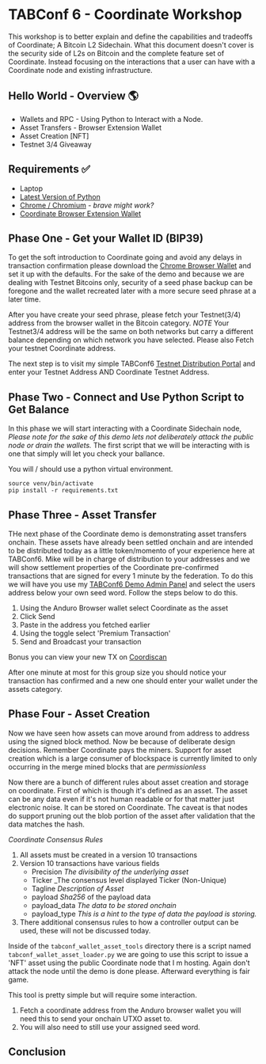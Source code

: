 # TABConf 6 - Coordinate Workshop
This workshop is to better explain and define the capabilities and tradeoffs of Coordinate; A Bitcoin L2 Sidechain. What this document doesn't cover is the security side of L2s on Bitcoin and the complete feature set of Coordinate. Instead focusing on the interactions that a user can have with a Coordinate node and existing infrastructure. 

## Hello World - Overview 🌎
 - Wallets and RPC - Using Python to Interact with a Node.
 - Asset Transfers - Browser Extension Wallet
 - Asset Creation [NFT]
 - Testnet 3/4 Giveaway

## Requirements ✅
 - Laptop
 - [Latest Version of Python](https://www.python.org/)
 - [Chrome / Chromium](https://www.google.com/chrome/) - _brave might work?_
 - [Coordinate Browser Extension Wallet](https://chromewebstore.google.com/detail/anduro/khebhoaoppjeidmdkpdglmlhghnooijn)

## Phase One - Get your Wallet ID (BIP39)
To get the soft introduction to Coordinate going and avoid any delays in transaction confirmation please download the [Chrome Browser Wallet](https://chromewebstore.google.com/detail/anduro/khebhoaoppjeidmdkpdglmlhghnooijn) and set it up with the defaults. For the sake of the demo and because we are dealing with Testnet Bitcoins only, security of a seed phase backup can be foregone and the wallet recreated later with a more secure seed phrase at a later time. 

After you have create your seed phrase, please fetch your Testnet(3/4) address from the browser wallet in the Bitcoin category. *NOTE* Your Testnet3/4 address will be the same on both networks but carry a different balance depending on which network you have selected. Please also Fetch your testnet Coordinate address.

The next step is to visit my simple TABConf6 [Testnet Distribution Portal](https://tabconf.testnet4.io) and enter your Testnet Address AND Coordinate Testnet Address.

## Phase Two - Connect and Use Python Script to Get Balance
In this phase we will start interacting with a Coordinate Sidechain node, *Please note for the sake of this demo lets not deliberately attack the public node or drain the wallets.* The first script that we will be interacting with is one that simply will let you check your ballance.

You will / should use a python virtual environment.
```
source venv/bin/activate
pip install -r requirements.txt
```
## Phase Three - Asset Transfer
THe next phase of the Coordinate demo is demonstrating asset transfers onchain. These assets have already been settled onchain and are intended to be distributed today as a little token/momento of your experience here at TABConf6. Mike will be in charge of distribution to your addresses and we will show settlement properties of the Coordinate pre-confirmed transactions that are signed for every 1 minute by the federation. To do this we will have you use my [TABConf6 Demo Admin Panel](tabconf.testnet4.io) and select the users address below your own seed word. Follow the steps below to do this. 

 1. Using the Anduro Browser wallet select Coordinate as the asset
 2. Click Send
 3. Paste in the address you fetched earlier
 4. Using the toggle select 'Premium Transaction'
 5. Send and Broadcast your transaction 

Bonus you can view your new TX on [Coordiscan](https://coordiscan.io)

After one minute at most for this group size you should notice your transaction has confirmed and a new one should enter your wallet under the assets category.

## Phase Four - Asset Creation

Now we have seen how assets can move around from address to address using the signed block method. Now be because of deliberate design decisions. Remember Coordinate pays the miners. Support for asset creation which is a large consumer of blockspace is currently limited to only occurring in the merge mined blocks that are _permissionless_

Now there are a bunch of different rules about asset creation and storage on coordinate. First of which is though it's defined as an asset. The asset can be any data even if it's not human readable or for that matter just electronic noise. It can be stored on Coordinate. The caveat is that nodes do support pruning out the blob portion of the asset after validation that the data matches the hash.

*Coordinate Consensus Rules*
1. All assets must be created in a version 10 transactions
2. Version 10 transactions have various fields
    - Precision _The divisibility of the underlying asset_
    - Ticker _The consensus level displayed Ticker (Non-Unique)
    - Tagline _Description of Asset_
    - payload _Sha256_ of the payload data
    - payload_data _The data to be stored onchain_
    - payload_type _This is a hint to the type of data the payload is storing._
3. There additional consensus rules to how a controller output can be used, these will not be discussed today.

Inside of the ```tabconf_wallet_asset_tools``` directory there is a script named ```tabconf_wallet_asset_loader.py``` we are going to use this
script to issue a 'NFT' asset using the public Coordinate node that I m hosting. Again don't attack the node until the demo is done please.
Afterward everything is fair game. 

This tool is pretty simple but will require some interaction.
 1. Fetch a coordinate address from the Anduro browser wallet you will need this to send your onchain UTXO asset to.
 2. You will also need to still use your assigned seed word.



## Conclusion
